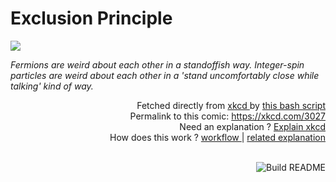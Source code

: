 # <b>Exclusion Principle</b>

[![](https://imgs.xkcd.com/comics/exclusion_principle.png)](https://xkcd.com/3027)

<i>Fermions are weird about each other in a standoffish way. Integer-spin particles are weird about each other in a &#39;stand uncomfortably close while talking&#39; kind of way.</i>

<div align="right">
  Fetched directly from
  <a href="https://xkcd.com">
    xkcd
  </a>
  by
  <a href="https://github.com/Vanille-N/Vanille-N/blob/master/fetch">
    this bash script
  </a>
</div>
<div align="right">
  Permalink to this comic:
  <a href="https://xkcd.com/3027">
    https://xkcd.com/3027
  </a>
</div>
<div align="right">
  Need an explanation ?
  <a href="https://www.explainxkcd.com/wiki/index.php/3027">
    Explain xkcd
  </a>
</div>
<div align="right">
  How does this work ?
  <a href="https://github.com/Vanille-N/Vanille-N/blob/master/.github/workflows/build.yml">
    workflow
  </a>
  |
  <a href="https://simonwillison.net/2020/Jul/10/self-updating-profile-readme/">
    related explanation
  </a>
</div><br>

<a href="https://github.com/Vanille-N/Vanille-N/actions"><img src="https://github.com/Vanille-N/Vanille-N/workflows/Build%20README/badge.svg" align="right" alt="Build README"></a>
